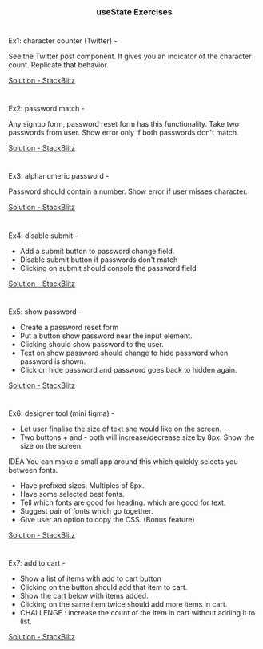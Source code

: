 <div align="center">
<h3>useState Exercises</h3>
</div>

#

Ex1: character counter (Twitter) -

See the Twitter post component. It gives you an indicator of the character count. Replicate that behavior.

[Solution - StackBlitz](https://stackblitz.com/edit/react-wvv3re)

#

Ex2: password match -

Any signup form, password reset form has this functionality. Take two passwords from user. Show error only if both passwords don't match.

[Solution - StackBlitz](https://stackblitz.com/edit/react-zegdc8)

#

Ex3: alphanumeric password -

Password should contain a number. Show error if user misses character.

[Solution - StackBlitz](https://stackblitz.com/edit/react-3xbnba)

#

Ex4: disable submit -

- Add a submit button to password change field.
- Disable submit button if passwords don't match
- Clicking on submit should console the password field

[Solution - StackBlitz](https://stackblitz.com/edit/react-mqifdz)

#

Ex5: show password -

- Create a password reset form
- Put a button show password near the input element.
- Clicking should show password to the user.
- Text on show password should change to hide password when password is shown.
- Click on hide password and password goes back to hidden again.

[Solution - StackBlitz](https://stackblitz.com/edit/react-ggeftb)

#

Ex6: designer tool (mini figma) -

- Let user finalise the size of text she would like on the screen. 
- Two buttons + and - both will increase/decrease size by 8px. Show the size on the screen.

 IDEA You can make a small app around this which quickly selects you between fonts.

- Have prefixed sizes. Multiples of 8px.
- Have some selected best fonts.
- Tell which fonts are good for heading. which are good for text.
- Suggest pair of fonts which go together.
- Give user an option to copy the CSS. (Bonus feature)

[Solution - StackBlitz](https://stackblitz.com/edit/react-qgywce?file=src%2FApp.js)

#

Ex7: add to cart -

- Show a list of items with add to cart button
- Clicking on the button should add that item to cart.
- Show the cart below with items added.
- Clicking on the same item twice should add more items in cart.
- CHALLENGE : increase the count of the item in cart without adding it to list.

[Solution - StackBlitz](https://stackblitz.com/edit/react-rdfipk?file=src%2FApp.js)

#